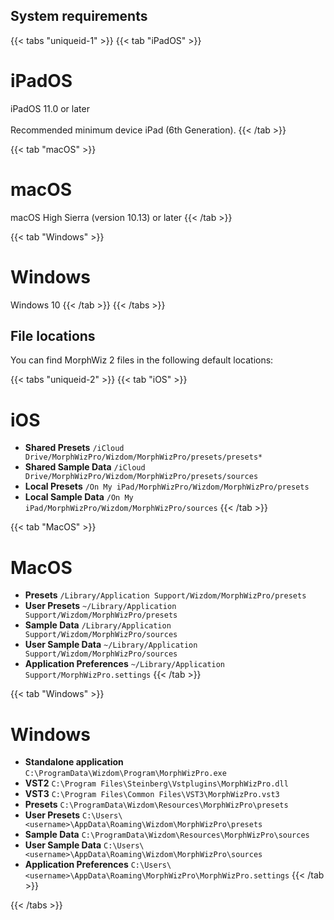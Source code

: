 ## System requirements

{{< tabs "uniqueid-1" >}}
{{< tab "iPadOS" >}}
# iPadOS
iPadOS 11.0 or later  
<br />
Recommended minimum device iPad (6th Generation).
{{< /tab >}}

{{< tab "macOS" >}}
# macOS
macOS High Sierra (version 10.13) or later
{{< /tab >}}

{{< tab "Windows" >}}
# Windows
Windows 10
{{< /tab >}}
{{< /tabs >}}

## File locations

You can find MorphWiz 2 files in the following default locations:

{{< tabs "uniqueid-2" >}}
{{< tab "iOS" >}}
# iOS

* **Shared  Presets** `/iCloud Drive/MorphWizPro/Wizdom/MorphWizPro/presets/presets*`
* **Shared Sample Data** `/iCloud Drive/MorphWizPro/Wizdom/MorphWizPro/presets/sources`
* **Local Presets** `/On My iPad/MorphWizPro/Wizdom/MorphWizPro/presets`
* **Local Sample Data** `/On My iPad/MorphWizPro/Wizdom/MorphWizPro/sources`
{{< /tab >}}

{{< tab "MacOS" >}}
# MacOS

* **Presets** `/Library/Application Support/Wizdom/MorphWizPro/presets`
* **User Presets** `~/Library/Application Support/Wizdom/MorphWizPro/presets`
* **Sample Data** `/Library/Application Support/Wizdom/MorphWizPro/sources`
* **User Sample Data** `~/Library/Application Support/Wizdom/MorphWizPro/sources`
* **Application Preferences** `~/Library/Application Support/MorphWizPro.settings`
{{< /tab >}}

{{< tab "Windows" >}}
# Windows

* **Standalone application** `C:\ProgramData\Wizdom\Program\MorphWizPro.exe`
* **VST2** `C:\Program Files\Steinberg\Vstplugins\MorphWizPro.dll`
* **VST3** `C:\Program Files\Common Files\VST3\MorphWizPro.vst3`
* **Presets** `C:\ProgramData\Wizdom\Resources\MorphWizPro\presets`
* **User Presets** `C:\Users\<username>\AppData\Roaming\Wizdom\MorphWizPro\presets`
* **Sample Data** `C:\ProgramData\Wizdom\Resources\MorphWizPro\sources`
* **User Sample Data** `C:\Users\<username>\AppData\Roaming\Wizdom\MorphWizPro\sources`
* **Application Preferences** `C:\Users\<username>\AppData\Roaming\MorphWizPro\MorphWizPro.settings`
{{< /tab >}}

{{< /tabs >}}
